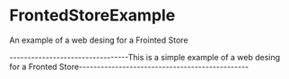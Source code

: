 # FrontedStoreExample
An example of a web desing for a Frointed Store

---------------------------------This is a simple example of a web desing for a Fronted Store-----------------------------------------------
